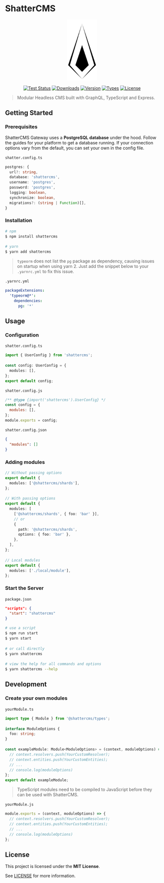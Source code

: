 # ShatterCMS

<p align="center">
  <img src="./.github/shattercms.png" width="100px" alt="ShatterCMS Icon"/>
</p>
<p align="center">
  <a href="https://github.com/shattercms/cms/actions/workflows/test.yml"><img src="https://github.com/shattercms/cms/actions/workflows/test.yml/badge.svg" alt="Test Status"></a>
  <a href="https://www.npmjs.com/package/shattercms"><img src="https://badgen.net/npm/dt/shattercms" alt="Downloads"></a>
  <a href="https://www.npmjs.com/package/shattercms"><img src="https://badgen.net/npm/v/shattercms" alt="Version"></a>
  <a href="https://www.npmjs.com/package/shattercms"><img src="https://badgen.net/npm/types/shattercms" alt="Types"></a>
  <a href="https://github.com/shattercms/cms/blob/main/LICENSE"><img src="https://badgen.net/github/license/shattercms/cms" alt="License"></a>
</p>

> Modular Headless CMS built with GraphQL, TypeScript and Express.

## Getting Started

### Prerequisites

ShatterCMS Gateway uses a **PostgreSQL database** under the hood. Follow the guides for your platform to get a database running. If your connection options vary from the default, you can set your own in the config file.

`shatter.config.ts`

```ts
postgres: {
  url?: string,
  database: 'shattercms',
  username: 'postgres',
  password: 'postgres',
  logging: boolean,
  synchronize: boolean,
  migrations?: (string | Function)[],
}
```

### Installation

```bash
# npm
$ npm install shattercms

# yarn
$ yarn add shattercms
```

> `typeorm` does not list the `pg` package as dependency, causing issues on startup when using yarn 2. Just add the snippet below to your `.yarnrc.yml` to fix this issue.

`.yarnrc.yml`

```yml
packageExtensions:
  'typeorm@*':
    dependencies:
      pg: '*'
```

## Usage

### Configuration

`shatter.config.ts`

```ts
import { UserConfig } from 'shattercms';

const config: UserConfig = {
  modules: [],
};
export default config;
```

`shatter.config.js`

```js
/** @type {import('shattercms').UserConfig} */
const config = {
  modules: [],
};
module.exports = config;
```

`shatter.config.json`

```json
{
  "modules": []
}
```

### Adding modules

```ts
// Without passing options
export default {
  modules: ['@shattercms/shards'],
};

// With passing options
export default {
  modules: [
    ['@shattercms/shards', { foo: 'bar' }],
    // or
    {
      path: '@shattercms/shards',
      options: { foo: 'bar' },
    },
  ],
};

// Local modules
export default {
  modules: ['./local/module'],
};
```

### Start the Server

`package.json`

```json
"scripts": {
  "start": "shattercms"
}
```

```bash
# use a script
$ npm run start
$ yarn start

# or call directly
$ yarn shattercms

# view the help for all commands and options
$ yarn shattercms --help
```

## Development

### Create your own modules

`yourModule.ts`

```ts
import type { Module } from '@shattercms/types';

interface ModuleOptions {
  foo: string;
}

const exampleModule: Module<ModuleOptions> = (context, moduleOptions) => {
  // context.resolvers.push(YourCustomResolver);
  // context.entities.push(YourCustomEntities);
  // ...
  // console.log(moduleOptions)
};
export default exampleModule;
```

> TypeScript modules need to be compiled to JavaScript before they can be used with ShatterCMS.

`yourModule.js`

```js
module.exports = (context, moduleOptions) => {
  // context.resolvers.push(YourCustomResolver);
  // context.entities.push(YourCustomEntities);
  // ...
  // console.log(moduleOptions)
};
```

## License

This project is licensed under the **MIT License**.

See [LICENSE](LICENSE) for more information.
